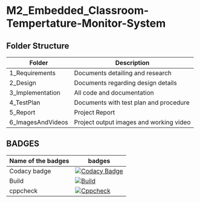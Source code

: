 # M2_Embedded_Classroom-Tempertature-Monitor-System


## Folder Structure

|Folder|	Description|
|------|---------------|
|1_Requirements|	Documents detailing and research|
|2_Design	|Documents regarding design details|
|3_Implementation	|All code and documentation|
|4_TestPlan	|Documents with test plan and procedure|
|5_Report	|Project Report|
|6_ImagesAndVideos	|Project output images and working video|



## BADGES

Name of the badges| badges|
|-----------------|-------|
|Codacy badge|[![Codacy Badge](https://app.codacy.com/project/badge/Grade/9d14bf619ca0463ca2db252e5979b6b2)](https://www.codacy.com/gh/sathish20pandian/M2_Embedded_Meeting-Hall-Temperature-Regulating-System/dashboard?utm_source=github.com&amp;utm_medium=referral&amp;utm_content=sathish20pandian/M2_Embedded_Meeting-Hall-Temperature-Regulating-System&amp;utm_campaign=Badge_Grade)|
|Build|[![Build](https://github.com/sowmiya0419/M2_Embedded_Classroom-Tempertature-Monitor-System/actions/workflows/compile.yml/badge.svg)](https://github.com/sowmiya0419/M2_Embedded_Classroom-Tempertature-Monitor-System/actions/workflows/compile.yml)|
|cppcheck|[![Cppcheck](https://github.com/sowmiya0419/M2_Embedded_Classroom-Tempertature-Monitor-System/actions/workflows/cppcheck.yml/badge.svg)](https://github.com/sowmiya0419/M2_Embedded_Classroom-Tempertature-Monitor-System/actions/workflows/cppcheck.yml)|
